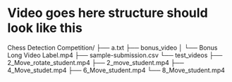 # Video goes here structure should look like this

Chess Detection Competition/
├── a.txt
├── bonus_video
│   └── Bonus Long Video Label.mp4
├── sample-submission.csv
└── test_videos
    ├── 2_Move_rotate_student.mp4
    ├── 2_move_student.mp4
    ├── 4_Move_studet.mp4
    ├── 6_Move_student.mp4
    └── 8_Move_student.mp4